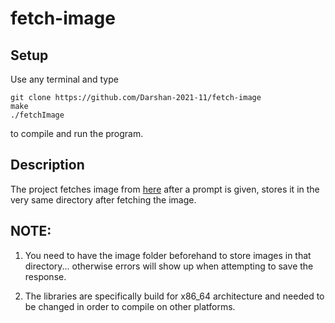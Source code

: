 # fetch-image

## Setup

Use any terminal and type

```
git clone https://github.com/Darshan-2021-11/fetch-image
make
./fetchImage
```

to compile and run the program.

## Description

The project fetches image from [here](pollination.ai) after a prompt is given, stores it in the very same directory after fetching the image.

## NOTE: 

1. You need to have the image folder beforehand to store images in that directory... otherwise errors will show up when attempting to save the response.

2. The libraries are specifically build for x86_64 architecture and needed to be changed in order to compile on other platforms.
